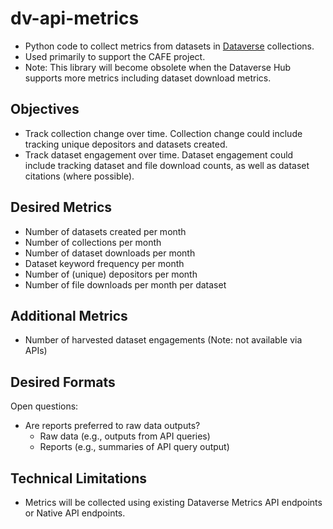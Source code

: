 # dv-api-metrics
- Python code to collect metrics from datasets in [Dataverse](https://dataverse.org/) collections.
- Used primarily to support the CAFE project.
- Note: This library will become obsolete when the Dataverse Hub supports more metrics including dataset download metrics. 

## Objectives
- Track collection change over time. Collection change could include tracking unique depositors and datasets created. 
- Track dataset engagement over time. Dataset engagement could include tracking dataset and file download counts, as well as dataset citations (where possible). 

## Desired Metrics
- Number of datasets created per month
- Number of collections per month
- Number of dataset downloads per month
- Dataset keyword frequency per month
- Number of (unique) depositors per month
- Number of file downloads per month per dataset

## Additional Metrics
- Number of harvested dataset engagements (Note: not available via APIs)

## Desired Formats
Open questions:
- Are reports preferred to raw data outputs?
    - Raw data (e.g., outputs from API queries)
    - Reports (e.g., summaries of API query output)
## Technical Limitations
- Metrics will be collected using existing Dataverse Metrics API endpoints or Native API endpoints.
